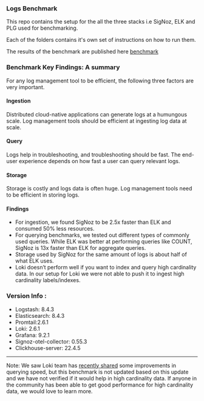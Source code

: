 
### Logs Benchmark

This repo contains the setup for the all the three stacks i.e SigNoz, ELK and PLG used for benchmarking.

Each of the folders contains it's own set of instructions on how to run them.

The results of the benchmark are published here [benchmark](https://signoz.io/blog/logs-performance-benchmark/?utm_source=github&utm_medium=logs-benchmark)

### Benchmark Key Findings: A summary
For any log management tool to be efficient, the following three factors are very important.

#### Ingestion
Distributed cloud-native applications can generate logs at a humungous scale. Log management tools should be efficient at ingesting log data at scale.

#### Query
Logs help in troubleshooting, and troubleshooting should be fast. The end-user experience depends on how fast a user can query relevant logs.

#### Storage
Storage is costly and logs data is often huge. Log management tools need to be efficient in storing logs.

#### Findings
- For ingestion, we found SigNoz to be 2.5x faster than ELK and consumed 50% less resources.
- For querying benchmarks, we tested out different types of commonly used queries. While ELK was better at performing queries like COUNT, SigNoz is 13x faster than ELK for aggregate queries.
- Storage used by SigNoz for the same amount of logs is about half of what ELK uses.
- Loki doesn’t perform well if you want to index and query high cardinality data. In our setup for Loki we were not able to push it to ingest high cardinality labels/indexes.

### Version Info :
* Logstash: 8.4.3
* Elasticsearch: 8.4.3
* Promtail:2.6.1
* Loki: 2.6.1
* Grafana: 9.2.1
* Signoz-otel-collector: 0.55.3
* Clickhouse-server: 22.4.5

---

Note: We saw Loki team has [recently shared](https://twitter.com/sukhanisandeep/status/1615243908241588224) some improvements in querying speed, but this benchmark is not updated based on this update and we have not verified if it would help in high cardinality data. If anyone in the community has been able to get good performance for high cardinality data, we would love to learn more.
